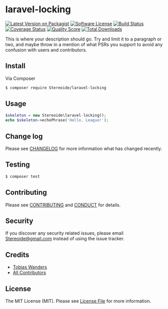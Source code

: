 # laravel-locking

[![Latest Version on Packagist][ico-version]][link-packagist]
[![Software License][ico-license]](LICENSE.md)
[![Build Status][ico-travis]][link-travis]
[![Coverage Status][ico-scrutinizer]][link-scrutinizer]
[![Quality Score][ico-code-quality]][link-code-quality]
[![Total Downloads][ico-downloads]][link-downloads]

This is where your description should go. Try and limit it to a paragraph or two, and maybe throw in a mention of what
PSRs you support to avoid any confusion with users and contributors.

## Install

Via Composer

``` bash
$ composer require Stereoide/laravel-locking
```

## Usage

``` php
$skeleton = new Stereoide\laravel-locking();
echo $skeleton->echoPhrase('Hello, League!');
```

## Change log

Please see [CHANGELOG](CHANGELOG.md) for more information what has changed recently.

## Testing

``` bash
$ composer test
```

## Contributing

Please see [CONTRIBUTING](CONTRIBUTING.md) and [CONDUCT](CONDUCT.md) for details.

## Security

If you discover any security related issues, please email Stereoide@gmail.com instead of using the issue tracker.

## Credits

- [Tobias Wanders][link-author]
- [All Contributors][link-contributors]

## License

The MIT License (MIT). Please see [License File](LICENSE.md) for more information.

[ico-version]: https://img.shields.io/packagist/v/Stereoide/laravel-locking.svg?style=flat-square
[ico-license]: https://img.shields.io/badge/license-MIT-brightgreen.svg?style=flat-square
[ico-travis]: https://img.shields.io/travis/Stereoide/laravel-locking/master.svg?style=flat-square
[ico-scrutinizer]: https://img.shields.io/scrutinizer/coverage/g/Stereoide/laravel-locking.svg?style=flat-square
[ico-code-quality]: https://img.shields.io/scrutinizer/g/Stereoide/laravel-locking.svg?style=flat-square
[ico-downloads]: https://img.shields.io/packagist/dt/Stereoide/laravel-locking.svg?style=flat-square

[link-packagist]: https://packagist.org/packages/Stereoide/laravel-locking
[link-travis]: https://travis-ci.org/Stereoide/laravel-locking
[link-scrutinizer]: https://scrutinizer-ci.com/g/Stereoide/laravel-locking/code-structure
[link-code-quality]: https://scrutinizer-ci.com/g/Stereoide/laravel-locking
[link-downloads]: https://packagist.org/packages/Stereoide/laravel-locking
[link-author]: https://github.com/Stereoide
[link-contributors]: ../../contributors
